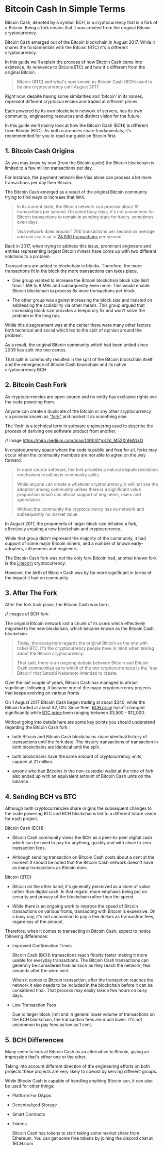 # Bitcoin Cash In Simple Terms

Bitcoin Cash, denoted by a symbol BCH, is a cryptocurrency that is a fork of a Bitcoin. Being a fork means that it was created from the original Bitcoin cryptocurrency. 

Bitcoin Cash emerged out of the Bitcoin blockchain in August 2017. While it shares the fundamentals with the Bitcoin (BTC) it's a different cryptocurrency.

In this guide we'll explain the process of how Bitcoin Cash came into existence, its relevance to Bitcoin(BTC) and how it's different from the original Bitcoin.

> Bitcoin (BTC) and what's now known as Bitcoin Cash (BCH) used to be one cryptocurrency until August 2017.

Right now, despite having some similarities and 'bitcoin' in its names, represent different cryptocurrencies and traded at different prices.
 
Each powered by its own blockchain network of servers, has its own community, engineering resources and distinct vision for the future.

In this guide we'll mainly look at how the Bitcoin Cash (BCH) is different from Bitcoin (BTC). As both currencies share fundamentals, it's recommended for you to read our guide on Bitcoin first.

## 1. Bitcoin Cash Origins

As you may know by now (from the Bitcoin guide) the Bitcoin blockchain is limited to a few million transactions per day. 

For instance, the payment network like Visa alone can process a lot more transactions per day then Bitcoin.

The Bitcoin Cash emerged as a result of the original Bitcoin community trying to find ways to increase that limit.
 
> In its current state, the Bitcoin network can process about 10 transactions per second. On some busy days, it's not uncommon for Bitcoin transactions to remain in pending state for hours, sometimes even days. 
>
> Visa network does around 1,700 transactions per second on average and can scale up to [24,000 transactions](https://usa.visa.com/run-your-business/small-business-tools/retail.html) per second.

Back in 2017, when trying to address this issue, prominent engineers and entities representing largest Bitcoin miners have come up with two different solutions to a problem.

Transactions are added to blockchain in blocks. Therefore, the more transactions fit in the block the more transactions can takes place.

   - One group wanted to increase the Bitcoin blockchain block size limit from 1 MB to 8 MBs and subsequently even more. This would enable Bitcoin blockchain to process 8x more transactions per block. 

   - The other group was against increasing the block size and insisted on addressing the scalability via other means. This group argued that increasing block size provides a temporary fix and won't solve the problem in the long run.

While this disagreement was at the center there were many other factors both technical and social which led to the split of opinion around the problem.

As a result, the original Bitcoin community which had been united since 2009 has split into two camps.

That split in community resulted in the split of the Bitcoin blockchain itself and the emergence of Bitcoin Cash blockchain and its native cryptocurrency BCH.

## 2. Bitcoin Cash Fork

As cryptocurrencies are open-source and no entity has exclusive rights ove the code powering them. 

Anyone can create a duplicate of the Bitcoin or any other cryptocurrency via process known as ["fork"](https://en.wikipedia.org/wiki/Fork_(software_development)) and market it as something else.

The 'fork' is a technical term in software engineering used to describe the process of deriving one software product from another.

// image https://miro.medium.com/max/1400/0*gK2d_M52XhfeWLrO

In cryptocurrency space where the code is public and free for all, forks may occur when the community members are not able to agree on the way forward.

> In open source software, the fork provides a natural dispute resolution mechanism resulting in community splits. 
>
> While anyone can create a whatever cryptocurrency, it will not see the adoption among community unless there is a significant value proposition which can attract support of engineers, users and speculators. 
>
> Without the community the cryptocurrency has no network and subsequently no market value.

In August 2017, the proponents of larger block size initiated a fork, effectively creating a new blockchain and cryptocurrency.

While that group didn't represent the majority of the community, it had support of some major Bitcoin miners, and a number of known early-adopters, influencers and engineers.

The Bitcoin Cash fork was not the only fork Bitcoin had, another known fork is the [Litecoin](https://en.wikipedia.org/wiki/Litecoin) cryptocurrency. 

However, the birth of Bitcoin Cash was by far more significant in terms of the impact it had on community

## 3. After The Fork

After the fork took place, the Bitcoin Cash was born. 

// images of BCH fork

The original Bitcoin network lost a chunk of its users which effectively migrated to the new blockchain, which became known as the Bitcoin Cash blockchain.

> Today, the ecosystem regards the original Bitcoin as the one with ticker BTC. It's the cryptocurrency people have in mind when talking about the Bitcoin cryptocurrency.
>
> That said, there is an ongoing debate between Bitcoin and Bitcoin Cash communities as to which of the two cryptocurrencies is the 'true Bitcoin' that Satoshi Nakamoto intended to create.

Over the last couple of years, Bitcoin Cash has managed to attract significant following. It became one of the major cryptocurrency projects that keeps evolving on various fronts.

On 1 August 2017 Bitcoin Cash began trading at about $240, while the Bitcoin traded at about $2,700. Since then, [BCH price](https://coinmarketcap.com/currencies/bitcoin-cash/) hasn't changed significantly while [BTC price](https://coinmarketcap.com/currencies/bitcoin/) been ranging between $3,500 - $12,000.

Without going into details here are some key points you should understand regarding the Bitcoin Cash fork :

- both Bitcoin and Bitcoin Cash blockchains share identical history of transactions until the fork date. The history transactions of transaction in both blockchains are identical until the split.

- both blockchains have the same amount of cryptocurrency units, capped at 21 million.

- anyone who had Bitcoins in the non-custodial wallet at the time of fork also ended up with an equivalent amount of Bitcoin Cash units on the balance. 

## 4. Sending BCH vs BTC

Although both cryptocurrencies share origins the subsequent changes to the code powering BTC and BCH blockchains led to a different future vision for each project.

Bitcoin Cash (BCH):

- Bitcoin Cash community views the BCH as a peer-to-peer digital cash which can be used to pay for anything, quickly and with close to zero transaction fees. 

- Although sending transaction on Bitcoin Cash costs about a cent at the moment it should be noted that the Bitcoin Cash network doesn't have as many transactions as Bitcoin does.

Bitcoin (BTC):

- Bitcoin on the other hand, it's generally perceived as a store of value rather than digital cash. In that regard, more emphasis being put on security and privacy of the blockchain rather than the speed.

- While there is an ongoing work to improve the speed of Bitcoin transactions on various fronts, transacting with Bitcoin is expensive. On a busy day, it's not uncommon to pay a few dollars as transaction fees, regardless of the amount.

Therefore, when it comes to transacting in Bitcoin Cash, expect to notice following differences:

- Improved Confirmation Times 

    Bitcoin Cash (BCH) transactions reach finality faster making it more usable for everyday transactions. The Bitcoin Cash transactions can generally be considered final as soon as they reach the network, few seconds after the were sent.
    
    When it comes to Bitcoin transaction, after the transaction reaches the network it also needs to be included in the blockchain before it can be considered final. That process may easily take a few hours on busy days.

- Low Transaction Fees 

    Due to larger block limit and in general lower volume of transactions on the BCH blockchain, the transaction fees are much lower. It's not uncommon to pay fees as low as 1 cent. 

## 5. BCH Differences

Many seem to look at Bitcoin Cash as an alternative to Bitcoin, giving an impression that's either one or the other.

Taking into account different direction of the engineering efforts on both projects these projects are very likely to coexist by serving different groups.

While Bitcoin Cash is capable of handling anything Bitcoin can, it can also be used for other things:

- Platform For DApps

- Decentralized Storage

- Smart Contracts

- Tokens

    Bitcoin Cash has tokens to start taking some market share from Ethereum. You can get some free tokens by joining the discord chat at 1BCH.com
